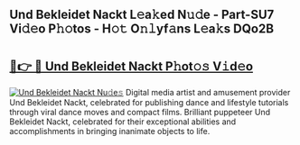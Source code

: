 ## Und Bekleidet Nackt L𝚎a𝚔ed N𝚞𝚍e - Part-SU7 Vi𝚍𝚎o P𝚑𝚘tos - H𝚘𝚝 O𝚗𝚕yf𝚊ns L𝚎a𝚔s DQo2B

# <h2><a href="http://kff35l.oniu.top/?m=Und+Bekleidet+Nackt">🔗👉 🔴 Und Bekleidet Nackt P𝚑ot𝚘𝚜 V𝚒d𝚎o</a></h2>

[![Und Bekleidet Nackt Nu𝚍e𝚜](https://i.imgur.com/0qMVB7G.gif)](http://kff35l.oniu.top/?m=Und+Bekleidet+Nackt)
Digital media artist and amusement provider Und Bekleidet Nackt, celebrated for publishing dance and lifestyle tutorials through viral dance moves and compact films. Brilliant puppeteer Und Bekleidet Nackt, celebrated for their exceptional abilities and accomplishments in bringing inanimate objects to life.  
